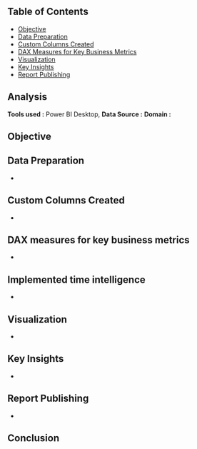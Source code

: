 ## Table of Contents
- [Objective](#objective)
- [Data Preparation](#data-preparation)
- [Custom Columns Created](#custom-columns-created)
- [DAX Measures for Key Business Metrics](#dax-measures-for-key-business-metrics)
- [Visualization](#visualization)
- [Key Insights](#key-insights)
- [Report Publishing](#report-publishing)
##  Analysis
**Tools used :** Power BI Desktop,
**Data Source :** 
**Domain :** 
## Objective

## Data Preparation
- 
## Custom Columns Created
- 
## DAX measures for key business metrics
- 
## Implemented time intelligence
- 
## Visualization
-  
## Key Insights
-   
## Report Publishing
- 
## Conclusion


